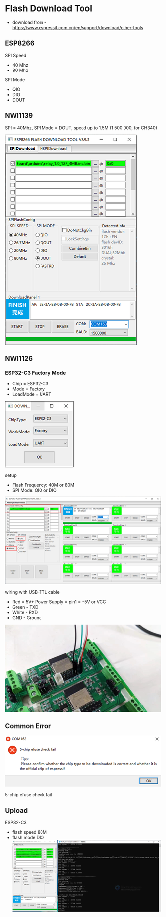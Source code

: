 
# Flash Download Tool

- download from - https://www.espressif.com.cn/en/support/download/other-tools


## ESP8266

SPI Speed 
- 40 Mhz
- 80 Mhz  

SPI Mode 
- QIO
- DIO
- DOUT




## NWI1139 

SPI = 40Mhz, SPI Mode = DOUT, speed up to 1.5M (1 500 000, for CH340)

![](11-51-17-17-04-2023.png)


## NWI1126 

### ESP32-C3 Factory Mode 

- Chip = ESP32-C3
- Mode = Factory
- LoadMode = UART


![](32-02-18-06-02-2023.png)

setup
- Flash Frequency: 40M or 80M 
- SPI Mode: QIO or DIO 


![](56-04-18-06-02-2023.png)

wiring with USB-TTL cable 
- Red = 5V+ Power Supply = pin1 = +5V or VCC
- Green - TXD
- White - RXD
- GND - Ground


![](36-05-18-06-02-2023.png)



## Common Error 

![](2023-12-14-14-46-50.png)

5-chip efuse check fail


## Upload 

ESP32-C3 
- flash speed 80M 
- flash mode DIO
![](2024-01-24-16-49-18.png)